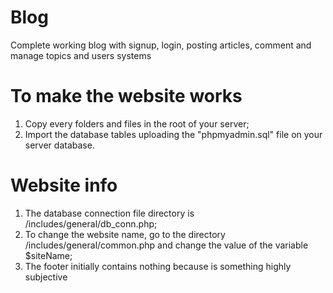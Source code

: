 # Blog
Complete working blog with signup, login, posting articles, comment and manage topics and users systems

# To make the website works
1) Copy every folders and files in the root of your server;
2) Import the database tables uploading the "phpmyadmin.sql" file on your server database.

# Website info
1) The database connection file directory is /includes/general/db_conn.php;
2) To change the website name, go to the directory /includes/general/common.php and change the value of the variable $siteName;
3) The footer initially contains nothing because is something highly subjective
